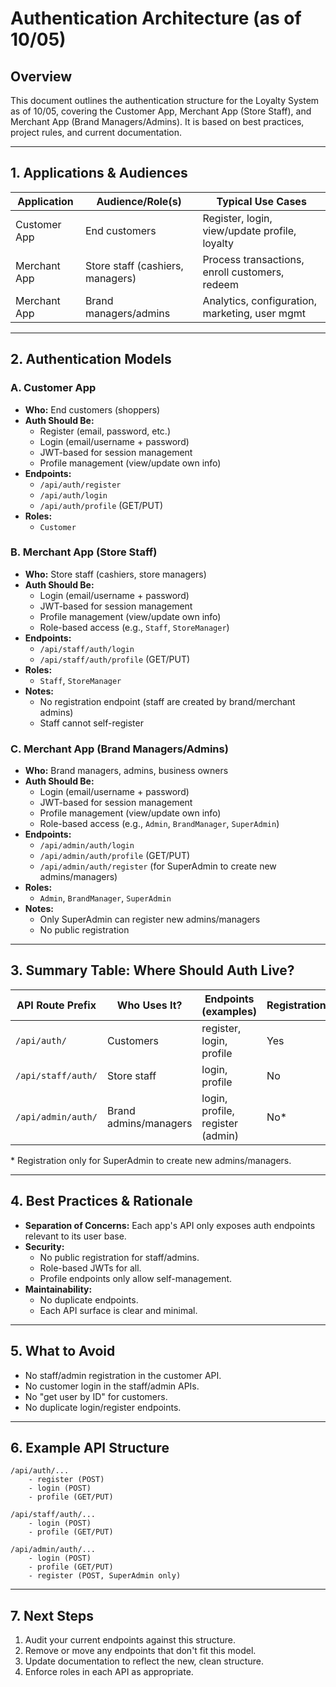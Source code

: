 # Authentication Architecture (as of 10/05)

## Overview

This document outlines the authentication structure for the Loyalty System as of 10/05, covering the Customer App, Merchant App (Store Staff), and Merchant App (Brand Managers/Admins). It is based on best practices, project rules, and current documentation.

---

## 1. Applications & Audiences

| Application      | Audience/Role(s)                | Typical Use Cases                                 |
|------------------|---------------------------------|---------------------------------------------------|
| Customer App     | End customers                   | Register, login, view/update profile, loyalty     |
| Merchant App     | Store staff (cashiers, managers)| Process transactions, enroll customers, redeem    |
| Merchant App     | Brand managers/admins           | Analytics, configuration, marketing, user mgmt    |

---

## 2. Authentication Models

### A. Customer App
- **Who:** End customers (shoppers)
- **Auth Should Be:**
  - Register (email, password, etc.)
  - Login (email/username + password)
  - JWT-based for session management
  - Profile management (view/update own info)
- **Endpoints:**
  - `/api/auth/register`
  - `/api/auth/login`
  - `/api/auth/profile` (GET/PUT)
- **Roles:**
  - `Customer`

### B. Merchant App (Store Staff)
- **Who:** Store staff (cashiers, store managers)
- **Auth Should Be:**
  - Login (email/username + password)
  - JWT-based for session management
  - Profile management (view/update own info)
  - Role-based access (e.g., `Staff`, `StoreManager`)
- **Endpoints:**
  - `/api/staff/auth/login`
  - `/api/staff/auth/profile` (GET/PUT)
- **Roles:**
  - `Staff`, `StoreManager`
- **Notes:**
  - No registration endpoint (staff are created by brand/merchant admins)
  - Staff cannot self-register

### C. Merchant App (Brand Managers/Admins)
- **Who:** Brand managers, admins, business owners
- **Auth Should Be:**
  - Login (email/username + password)
  - JWT-based for session management
  - Profile management (view/update own info)
  - Role-based access (e.g., `Admin`, `BrandManager`, `SuperAdmin`)
- **Endpoints:**
  - `/api/admin/auth/login`
  - `/api/admin/auth/profile` (GET/PUT)
  - `/api/admin/auth/register` (for SuperAdmin to create new admins/managers)
- **Roles:**
  - `Admin`, `BrandManager`, `SuperAdmin`
- **Notes:**
  - Only SuperAdmin can register new admins/managers
  - No public registration

---

## 3. Summary Table: Where Should Auth Live?

| API Route Prefix   | Who Uses It?         | Endpoints (examples)                | Registration? | Login? | Profile? | Roles Enforced? |
|--------------------|----------------------|-------------------------------------|---------------|--------|----------|-----------------|
| `/api/auth/`       | Customers            | register, login, profile            | Yes           | Yes    | Yes      | Customer        |
| `/api/staff/auth/` | Store staff          | login, profile                      | No            | Yes    | Yes      | Staff, Manager  |
| `/api/admin/auth/` | Brand admins/managers| login, profile, register (admin)    | No*           | Yes    | Yes      | Admin, SuperAdmin, BrandManager |

\* Registration only for SuperAdmin to create new admins/managers.

---

## 4. Best Practices & Rationale

- **Separation of Concerns:** Each app's API only exposes auth endpoints relevant to its user base.
- **Security:**
  - No public registration for staff/admins.
  - Role-based JWTs for all.
  - Profile endpoints only allow self-management.
- **Maintainability:**
  - No duplicate endpoints.
  - Each API surface is clear and minimal.

---

## 5. What to Avoid

- No staff/admin registration in the customer API.
- No customer login in the staff/admin APIs.
- No "get user by ID" for customers.
- No duplicate login/register endpoints.

---

## 6. Example API Structure

```
/api/auth/...
    - register (POST)
    - login (POST)
    - profile (GET/PUT)

/api/staff/auth/...
    - login (POST)
    - profile (GET/PUT)

/api/admin/auth/...
    - login (POST)
    - profile (GET/PUT)
    - register (POST, SuperAdmin only)
```

---

## 7. Next Steps

1. Audit your current endpoints against this structure.
2. Remove or move any endpoints that don't fit this model.
3. Update documentation to reflect the new, clean structure.
4. Enforce roles in each API as appropriate. 